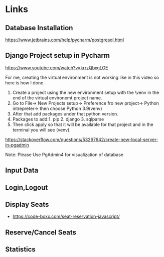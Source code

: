 # Links

## Database Installation 
https://www.jetbrains.com/help/pycharm/postgresql.html

## Django Project setup in Pycharm
https://www.youtube.com/watch?v=krrzQbxgLOE

For me, creating the virtual environment is not working like in this video so here is how I done.
1. Create a project using the new environment setup with the \venv in the end of the virtual environemt project name.
2. Go to File-> New Projects setup-> Preference fro new project-> Python intrepreter-> then choose Python 3.9(venv)
3. After that add packages under that python version. 
4. Packages to add:1. pip 2. django 3. sqlparse
5. Then click apply so that it will be available for that project and in the terminal you will see (venv).

https://stackoverflow.com/questions/53267642/create-new-local-server-in-pgadmin

Note: Please Use PgAdmin4 for visualization of database

## Input Data

## Login,Logout

## Display Seats
- https://code-boxx.com/seat-reservation-javascript/

## Reserve/Cancel Seats

## Statistics
